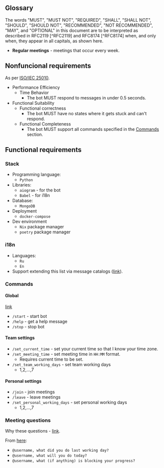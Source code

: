 
## Glossary

The words "MUST", "MUST NOT", "REQUIRED", "SHALL", "SHALL NOT", "SHOULD", "SHOULD NOT", "RECOMMENDED", "NOT RECOMMENDED", "MAY", and "OPTIONAL" in this document are to be interpreted as described in RFC2119 [^RFC2119] and RFC8174 [^RFC8174] when, and only when, they appear in all capitals, as shown here.

- **Regular meetings** - meetings that occur every week.

## Nonfuncional requirements

As per [ISO/IEC 25010](https://iso25000.com/index.php/en/iso-25000-standards/iso-25010).

- Performance Efficiency
  - Time Behavior
    - The bot MUST respond to messages in under 0.5 seconds.
- Functional Suitability
  - Functional correctness
    - The bot MUST have no states where it gets stuck and can't respond.
  - Functional Completeness
    - The bot MUST support all commands specified in the [Commands](#commands) section.


## Functional requirements

### Stack

- Programming language:
  - `Python`
- Libraries:
  - `aiogram` - for the bot
  - `Babel` - for i18n
- Database:
  - `MongoDB`
- Deployment
  - `docker-compose`
- Dev environment
  - `Nix` package manager
  - `poetry` package manager

### i18n

- Languages:
  - `Ru`
  - `En`
- Support extending this list via message catalogs ([link](https://babel.pocoo.org/en/latest/cmdline.html)).

### Commands

#### Global

[link](https://core.telegram.org/bots/features#global-commands)

- `/start` - start bot
- `/help` - get a help message
- `/stop` - stop bot

#### Team settings

- `/set_current_time` - set your current time so that I know your time zone.
- `/set_meeting_time` - set meeting time in `HH:MM` format.
  - Requires current time to be set.
- `/set_team_working_days` - set team working days
  - 1,2,...,7

#### Personal settings

- `/join` - join meetings
- `/leave` - leave meetings
- `/set_personal_working_days` - set personal working days
  - 1,2,...,7

### Meeting questions

Why these questions - [link](https://geekbot.com/blog/daily-standup-questions/).

From [here](https://www.agilealliance.org/glossary/three-qs/):

- `@username, what did you do last working day?`
- `@username, what will you do today?`
- `@username, what (if anything) is blocking your progress?`

